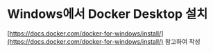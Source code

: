 # Windows에서 Docker Desktop 설치

[https://docs.docker.com/docker-for-windows/install/](https://docs.docker.com/docker-for-windows/install/) 참고하여 작성

